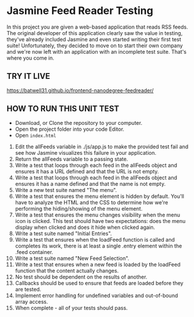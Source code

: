 # Jasmine Feed Reader Testing #

In this project you are given a web-based application that reads RSS feeds. The original developer of this application clearly saw the value in testing, they've already included Jasmine and even started writing their first test suite! Unfortunately, they decided to move on to start their own company and we're now left with an application with an incomplete test suite. That's where you come in.

## TRY IT LIVE ##

https://batwell31.github.io/frontend-nanodegree-feedreader/

## HOW TO RUN THIS UNIT TEST ##

* Download, or Clone the repository to your computer.
* Open the project folder into your code Editor.
* Open `index.html`

1) Edit the allFeeds variable in ./js/app.js to make the provided test fail and see how Jasmine visualizes this failure in your application.
2) Return the allFeeds variable to a passing state.
3) Write a test that loops through each feed in the allFeeds object and ensures it has a URL defined and that the URL is not empty.
4) Write a test that loops through each feed in the allFeeds object and ensures it has a name defined and that the name is not empty.
5) Write a new test suite named "The menu".
6) Write a test that ensures the menu element is hidden by default. You'll have to analyze the HTML and the CSS to determine how we're performing the hiding/showing of the menu element.
7) Write a test that ensures the menu changes visibility when the menu icon is clicked. This test should have two expectations: does the menu display when clicked and does it hide when clicked again.
8) Write a test suite named "Initial Entries".
9) Write a test that ensures when the loadFeed function is called and completes its work, there is at least a single .entry element within the .feed container.
10) Write a test suite named "New Feed Selection".
11) Write a test that ensures when a new feed is loaded by the loadFeed function that the content actually changes.
12) No test should be dependent on the results of another.
13) Callbacks should be used to ensure that feeds are loaded before they are tested.
14) Implement error handling for undefined variables and out-of-bound array access.
15) When complete - all of your tests should pass.
